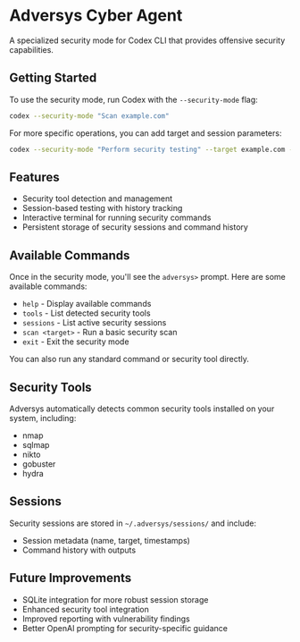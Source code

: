 # Adversys Cyber Agent

A specialized security mode for Codex CLI that provides offensive security capabilities.

## Getting Started

To use the security mode, run Codex with the `--security-mode` flag:

```bash
codex --security-mode "Scan example.com"
```

For more specific operations, you can add target and session parameters:

```bash
codex --security-mode "Perform security testing" --target example.com --session project-alpha
```

## Features

- Security tool detection and management
- Session-based testing with history tracking
- Interactive terminal for running security commands
- Persistent storage of security sessions and command history

## Available Commands

Once in the security mode, you'll see the `adversys>` prompt. Here are some available commands:

- `help` - Display available commands
- `tools` - List detected security tools
- `sessions` - List active security sessions
- `scan <target>` - Run a basic security scan
- `exit` - Exit the security mode

You can also run any standard command or security tool directly.

## Security Tools

Adversys automatically detects common security tools installed on your system, including:
- nmap
- sqlmap
- nikto
- gobuster
- hydra

## Sessions

Security sessions are stored in `~/.adversys/sessions/` and include:
- Session metadata (name, target, timestamps)
- Command history with outputs

## Future Improvements

- SQLite integration for more robust session storage
- Enhanced security tool integration
- Improved reporting with vulnerability findings
- Better OpenAI prompting for security-specific guidance 